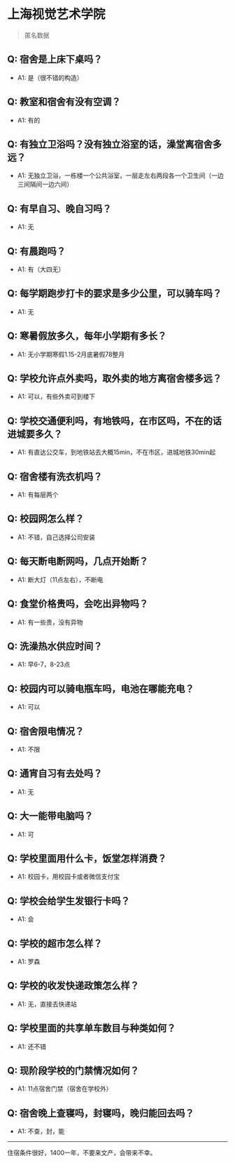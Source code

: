 # 上海视觉艺术学院

> 匿名数据

## Q: 宿舍是上床下桌吗？

- A1: 是（很不错的构造）

## Q: 教室和宿舍有没有空调？

- A1: 有的

## Q: 有独立卫浴吗？没有独立浴室的话，澡堂离宿舍多远？

- A1: 无独立卫浴，一栋楼一个公共浴室，一层走左右两段各一个卫生间（一边三间隔间一边六间）

## Q: 有早自习、晚自习吗？

- A1: 无

## Q: 有晨跑吗？

- A1: 有（大四无）

## Q: 每学期跑步打卡的要求是多少公里，可以骑车吗？

- A1: 无

## Q: 寒暑假放多久，每年小学期有多长？

- A1: 无小学期寒假1.15-2月底暑假78整月

## Q: 学校允许点外卖吗，取外卖的地方离宿舍楼多远？

- A1: 可以，有些外卖可到楼下

## Q: 学校交通便利吗，有地铁吗，在市区吗，不在的话进城要多久？

- A1: 有直达公交车，到地铁站去大概15min，不在市区，进城地铁30min起

## Q: 宿舍楼有洗衣机吗？

- A1: 有每层两个

## Q: 校园网怎么样？

- A1: 不错，自己选择公司安装

## Q: 每天断电断网吗，几点开始断？

- A1: 断大灯（11点左右），不断电

## Q: 食堂价格贵吗，会吃出异物吗？

- A1: 有一些贵，没有异物

## Q: 洗澡热水供应时间？

- A1: 早6-7，8-23点

## Q: 校园内可以骑电瓶车吗，电池在哪能充电？

- A1: 可以

## Q: 宿舍限电情况？

- A1: 不限

## Q: 通宵自习有去处吗？

- A1: 无

## Q: 大一能带电脑吗？

- A1: 可

## Q: 学校里面用什么卡，饭堂怎样消费？

- A1: 校园卡，用校园卡或者微信支付宝

## Q: 学校会给学生发银行卡吗？

- A1: 会

## Q: 学校的超市怎么样？

- A1: 罗森

## Q: 学校的收发快递政策怎么样？

- A1: 无，直接去快递站

## Q: 学校里面的共享单车数目与种类如何？

- A1: 还不错

## Q: 现阶段学校的门禁情况如何？

- A1: 11点宿舍门禁（宿舍在学校外）

## Q: 宿舍晚上查寝吗，封寝吗，晚归能回去吗？

- A1: 不查，封，能

***

住宿条件很好，1400一年，不要来文产，会带来不幸。